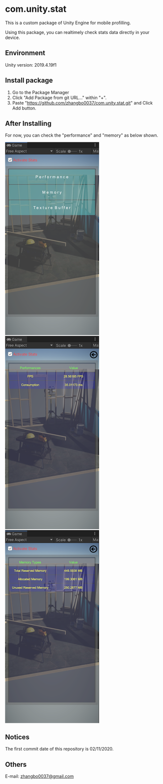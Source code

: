 # com.unity.stat

This is a custom package of Unity Engine for mobile profilling.

Using this package, you can realtimely check stats data directly in your device.


## Environment

Unity version: 2019.4.19f1


## Install package

1. Go to the Package Manager 
2. Click "Add Package from git URL..." within "+".
3. Paste "https://github.com/zhangbo0037/com.unity.stat.git" and Click Add button.


## After Installing
For now, you can check the "performance" and "memory" as below shown.

![Alt text](https://github.com/zhangbo0037/com.unity.stat/blob/master/ReadmeImages/Menu_.png?raw=true "Performance") ![Alt text](https://github.com/zhangbo0037/com.unity.stat/blob/master/ReadmeImages/Performance_.png?raw=true "Performance") ![Alt text](https://github.com/zhangbo0037/com.unity.stat/blob/master/ReadmeImages/Memory_.png?raw=true "Memory")


## Notices
The first commit date of this repository is 02/11/2020.


## Others
E-mail: zhangbo0037@gmail.com

